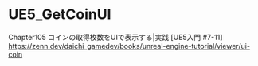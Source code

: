 # UE5_GetCoinUI
Chapter105 コインの取得枚数をUIで表示する|実践 [UE5入門 #7-11]
https://zenn.dev/daichi_gamedev/books/unreal-engine-tutorial/viewer/ui-coin
